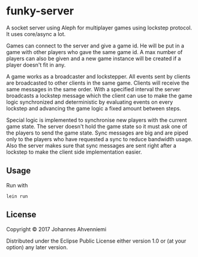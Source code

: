# funky-server

A socket server using Aleph for multiplayer games using lockstep protocol.
It uses core/async a lot.

Games can connect to the server and give a game id. He will be put in a game
with other players who gave the same game id. A max number of players can also
be given and a new game instance will be created if a player doesn't fit in any.

A game works as a broadcaster and lockstepper. All events sent by clients are
broadcasted to other clients in the same game. Clients will receive the same
messages in the same order. With a specified interval the server broadcasts a
lockstep message which the client can use to make the game logic synchronized
and deterministic by evaluating events on every lockstep and advancing the game
logic a fixed amount between steps.

Special logic is implemented to synchronise new players with the current game
state. The server doesn't hold the game state so it must ask one of the players
to send the game state. Sync messages are big and are piped only to the players
who have requested a sync to reduce bandwidth usage. Also the server makes sure
that sync messages are sent right after a lockstep to make the client side
implementation easier.


## Usage

Run with

    lein run

## License

Copyright © 2017 Johannes Ahvenniemi

Distributed under the Eclipse Public License either version 1.0 or (at
your option) any later version.
